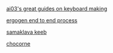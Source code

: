 [ai03's great guides on keyboard making](https://wiki.ai03.com/shelves/for-designers)

[ergogen end to end process](https://www.youtube.com/watch?v=M_VuXVErD6E)

[samaklava keeb](https://github.com/soundmonster/samoklava)

[chocorne](https://github.com/davidphilipbarr/Choc-Spaced-Corne/tree/main/chocorne-switch)
